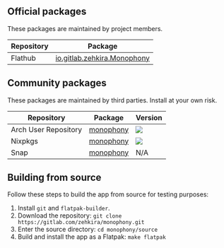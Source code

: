 ## Official packages

These packages are maintained by project members.

| Repository | Package |
| - | - |
| Flathub | [io.gitlab.zehkira.Monophony](https://flathub.org/apps/details/io.gitlab.zehkira.Monophony) |

## Community packages

These packages are maintained by third parties. Install at your own risk.

| Repository | Package | Version |
| - | - | - |
| Arch User Repository | [monophony](https://aur.archlinux.org/packages/monophony) | ![](https://repology.org/badge/version-for-repo/aur/monophony.svg?header=) |
| Nixpkgs | [monophony](https://search.nixos.org/packages?channel=unstable&show=monophony&type=packages) | ![](https://repology.org/badge/version-for-repo/nix_unstable/monophony.svg?header=) |
| Snap | [monophony](https://snapcraft.io/monophony) | N/A |

## Building from source

Follow these steps to build the app from source for testing purposes:

1. Install `git` and `flatpak-builder`.
2. Download the repository: `git clone https://gitlab.com/zehkira/monophony.git`
3. Enter the source directory: `cd monophony/source`
4. Build and install the app as a Flatpak: `make flatpak`
